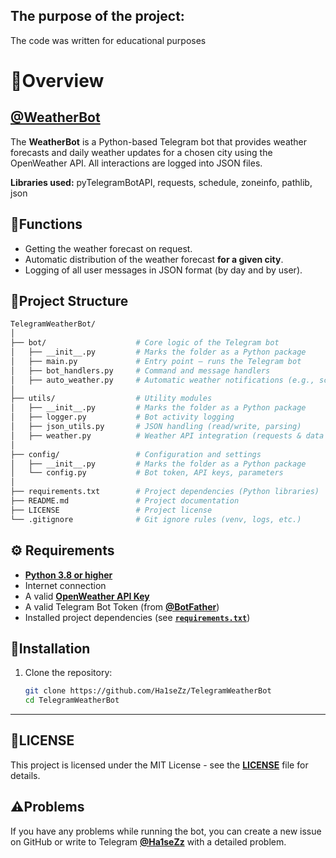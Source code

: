 ## The purpose of the project:
The code was written for educational purposes

# 📄Overview
## [@WeatherBot](https://t.me/WeatherHa1seZz_Bot)

The **WeatherBot** is a Python-based Telegram bot that provides weather forecasts and daily weather updates for a chosen city using the OpenWeather API.
All interactions are logged into JSON files.

**Libraries used:** pyTelegramBotAPI, requests, schedule, zoneinfo, pathlib, json

## 🔧️Functions
- Getting the weather forecast on request.
- Automatic distribution of the weather forecast **for a given city**.
- Logging of all user messages in JSON format (by day and by user).


## 📂Project Structure

```sh
TelegramWeatherBot/
│
├── bot/                    # Core logic of the Telegram bot
│   ├── __init__.py         # Marks the folder as a Python package
│   ├── main.py             # Entry point — runs the Telegram bot
│   ├── bot_handlers.py     # Command and message handlers
│   ├── auto_weather.py     # Automatic weather notifications (e.g., scheduled)
│
├── utils/                  # Utility modules
│   ├── __init__.py         # Marks the folder as a Python package
│   ├── logger.py           # Bot activity logging
│   ├── json_utils.py       # JSON handling (read/write, parsing)
│   ├── weather.py          # Weather API integration (requests & data processing)
│
├── config/                 # Configuration and settings
│   ├── __init__.py         # Marks the folder as a Python package
│   └── config.py           # Bot token, API keys, parameters
│
├── requirements.txt        # Project dependencies (Python libraries)
├── README.md               # Project documentation
├── LICENSE                 # Project license
└── .gitignore              # Git ignore rules (venv, logs, etc.)
```

## ⚙️ Requirements

- [**Python 3.8 or higher**](https://www.python.org/)
- Internet connection
- A valid [**OpenWeather API Key**](https://home.openweathermap.org/api_keys)
- A valid Telegram Bot Token (from [**@BotFather**](https://t.me/BotFather))
- Installed project dependencies (see [**`requirements.txt`**](https://github.com/Ha1seZz/TelegramWeatherBot/blob/main/requirements.txt))

## 💾Installation
1. Clone the repository:

    ```bash
    git clone https://github.com/Ha1seZz/TelegramWeatherBot
    cd TelegramWeatherBot
    ```

* * *

## 📃LICENSE
This project is licensed under the MIT License - see the [**LICENSE**](https://github.com/Ha1seZz/Alberta-Seniors-Housing-Directory-Parser/blob/main/LICENSE) file for details.

## ⚠️Problems
If you have any problems while running the bot, you can create a new issue on GitHub or write to Telegram [**@Ha1seZz**](https://t.me/Ha1seZz) with a detailed problem.